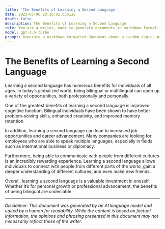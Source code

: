 ```yaml
---
title: 'The Benefits of Learning a Second Language'
date: 2023-05-06 23:16:01.636120
draft: false
description: The Benefits of Learning a Second Language
role: You are a writer, made to generate documents in markdown format. It is very important that all of the documents you generate are in valid markdown format.
model: gpt-3.5-turbo
prompt: Generate a markdown formatted document about a random topic. At the bottom, include a disclaimer explaining that the document was generated by you. The first line of the document should be the title. Make sure that the entire document is in proper markdown format, using a mix of various tags to make the document visually appealing.
---
```


# The Benefits of Learning a Second Language

Learning a second language has numerous benefits for individuals of all ages. In today’s globalized world, being bilingual or multilingual can open up a variety of opportunities, both professionally and personally.

One of the greatest benefits of learning a second language is improved cognitive function. Bilingual individuals have been shown to have better problem-solving skills, enhanced creativity, and improved memory retention.

In addition, learning a second language can lead to increased job opportunities and career advancement. Many companies are looking for employees who are able to speak multiple languages, especially in fields such as international business or diplomacy.

Furthermore, being able to communicate with people from different cultures is an incredibly rewarding experience. Learning a second language allows individuals to connect with people from different parts of the world, gain a deeper understanding of different cultures, and even make new friends.

Overall, learning a second language is a valuable investment in oneself. Whether it’s for personal growth or professional advancement, the benefits of being bilingual are undeniable.

---

*Disclaimer: This document was generated by an AI language model and edited by a human for readability. While the content is based on factual information, the opinions and phrasing presented in this document may not necessarily reflect those of the writer.*